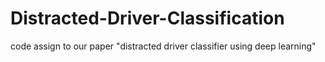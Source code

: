 # Distracted-Driver-Classification
code assign to our paper "distracted driver classifier using deep learning" 
